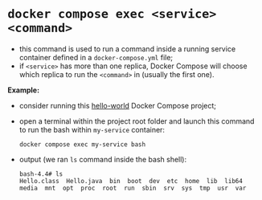 # `docker compose exec <service> <command>`

- this command is used to run a command inside a running service container defined in a `docker-compose.yml` file;
- if `<service>` has more than one replica, Docker Compose will choose which replica to run the `<command>` in (usually the first one).

**Example:**

- consider running this [hello-world](../../list-check-service/compose-top/compose_top.md) Docker Compose project;
- open a terminal within the project root folder and launch this command to run the bash within `my-service` container:

    ```commandline
    docker compose exec my-service bash
    ```

- output (we ran `ls` command inside the bash shell):

    ```commandline
    bash-4.4# ls
    Hello.class  Hello.java  bin  boot  dev  etc  home  lib  lib64	media  mnt  opt  proc  root  run  sbin	srv  sys  tmp  usr  var
    ```
